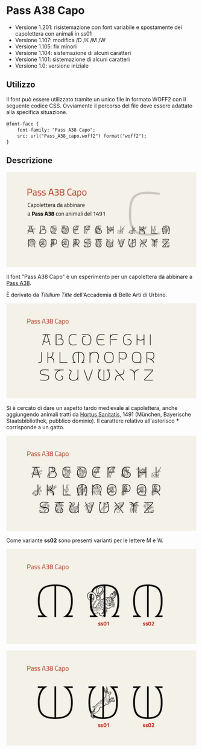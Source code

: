 # Pass A38 Capo
* Versione 1.201: risistemazione con font variabile e spostamente dei capolettera con animali in ss01
* Versione 1.107: modifica /D /K /M /W
* Versione 1.105: fix minori
* Versione 1.104: sistemazione di alcuni caratteri
* Versione 1.101: sistemazione di alcuni caratteri
* Versione 1.0: versione iniziale

## Utilizzo
Il font può essere utilizzato tramite un unico file in formato WOFF2 con il seguente codice CSS. Ovviamente il percorso del file deve essere adattato alla specifica situazione.

    @font-face {
        font-family: "Pass A38 Capo";
        src: url("Pass_A38_capo.woff2") format("woff2");
    }

## Descrizione

![image](images/Pass_A38_capo_1.jpg)

Il font "Pass A38 Capo" è un esperimento per un capolettera da abbinare a [Pass A38](https://github.com/m-casanova/Pass-A38).

È derivato da _Titillium Title_ dell'Accademia di Belle Arti di Urbino.

![image](images/Pass_A38_capo_2.jpg)

Si è cercato di dare un aspetto tardo medievale ai capolettera, anche aggiungendo animali tratti da [Hortus Sanitatis](https://www.digitale-sammlungen.de/de/view/bsb00027846), 1491 (München, Bayerische Staatsbibliothek, pubblico dominio).
Il carattere relativo all'asterisco __*__ corrisponde a un gatto.

![image](images/Pass_A38_capo_3.jpg)

Come variante __ss02__ sono presenti varianti per le lettere M e W.

![image](images/Pass_A38_capo_4.jpg)

![image](images/Pass_A38_capo_5.jpg)

